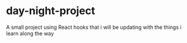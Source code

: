 # day-night-project

A small project using React hooks that i will be updating with the things i learn along the way
